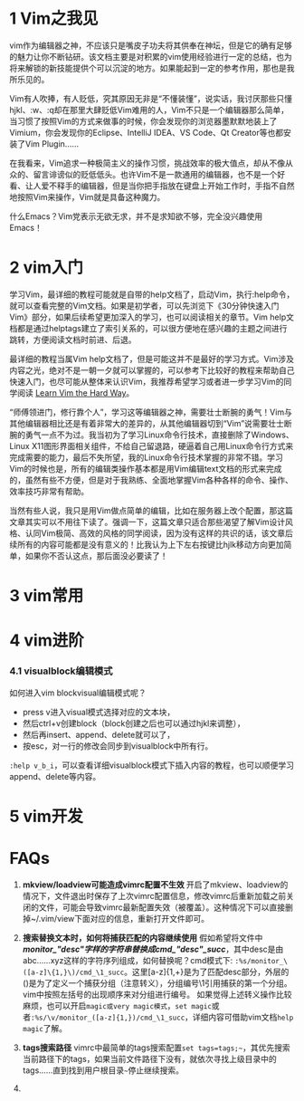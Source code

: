 # 1 Vim之我见

vim作为编辑器之神，不应该只是嘴皮子功夫将其供奉在神坛，但是它的确有足够的魅力让你不断钻研。该文档主要是对积累的vim使用经验进行一定的总结，也为将来解锁的新技能提供个可以沉淀的地方。如果能起到一定的参考作用，那也是我所乐见的。

Vim有人吹捧，有人贬低，究其原因无非是“不懂装懂”，说实话，我讨厌那些只懂hjkl、:w、:q却在那里大肆贬低Vim难用的人，Vim不只是一个编辑器那么简单，当习惯了按照Vim的方式来做事的时候，你会发现你的浏览器墨默默地装上了Vimium，你会发现你的Eclipse、IntelliJ IDEA、VS Code、Qt Creator等也都安装了Vim Plugin……

在我看来，Vim追求一种极简主义的操作习惯，挑战效率的极大值点，却从不像从众的、留言诽谤似的贬低低头。也许Vim不是一款通用的编辑器，也不是一个好看、让人爱不释手的编辑器，但是当你把手指放在键盘上开始工作时，手指不自然地按照Vim来操作，Vim就是具备这种魔力。

什么Emacs？Vim党表示无欲无求，并不是求知欲不够，完全没兴趣使用Emacs！

# 2 vim入门

学习Vim，最详细的教程可能就是自带的help文档了，启动Vim，执行:help命令，就可以查看完整的Vim文档。如果是初学者，可以先浏览下《30分钟快速入门Vim》部分，如果后续希望更加深入的学习，也可以阅读相关的章节。Vim help文档都是通过helptags建立了索引关系的，可以很方便地在感兴趣的主题之间进行跳转，方便阅读文档时前进、后退。

最详细的教程当属Vim help文档了，但是可能这并不是最好的学习方式。Vim涉及内容之光，绝对不是一朝一夕就可以掌握的，可以参考下比较好的教程来帮助自己快速入门，也尽可能从整体来认识Vim，我推荐希望学习或者进一步学习Vim的同学阅读 [Learn Vim the Hard Way](http://learnvimscriptthehardway.stevelosh.com/)。

“师傅领进门，修行靠个人”，学习这等编辑器之神，需要壮士断腕的勇气！Vim与其他编辑器相比还是有着非常大的差异的，从其他编辑器切到“Vim”说需要壮士断腕的勇气一点不为过。我当初为了学习Linux命令行技术，直接删除了Windows、Linux X11图形界面相关组件，不给自己留退路，硬逼着自己用Linux命令行方式来完成需要的能力，最后不失所望，我的Linux命令行技术掌握的非常不错。学习Vim的时候也是，所有的编辑类操作基本都是用Vim编辑text文档的形式来完成的，虽然有些不方便，但是对于我熟练、全面地掌握Vim各种各样的命令、操作、效率技巧非常有帮助。

当然有些人说，我只是用Vim做点简单的编辑，比如在服务器上改个配置，那这篇文章其实可以不用往下读了。强调一下，这篇文章只适合那些渴望了解Vim设计风格、认同Vim极简、高效的风格的同学阅读，因为没有这样的共识的话，该文章后续所有的内容可能都是没有意义的！比我认为上下左右按键比hjlk移动方向更加简单，如果你不否认这点，那后面没必要读了！


# 3 vim常用

# 4 vim进阶

### 4.1 visualblock编辑模式

如何进入vim blockvisual编辑模式呢？

- press v进入visual模式选择对应的文本块，
- 然后ctrl+v创建block（block创建之后也可以通过hjkl来调整），
- 然后再insert、append、delete就可以了，
- 按esc，对一行的修改会同步到visualblock中所有行。

`:help v_b_i`，可以查看详细visualblock模式下插入内容的教程，也可以顺便学习append、delete等内容。

# 5 vim开发



# FAQs

1. **mkview/loadview可能造成vimrc配置不生效**
开启了mkview、loadview的情况下，文件退出时保存了上次vimrc配置信息，修改vimrc后重新加载之前关闭的文件，可能会导致vimrc最新配置失效（被覆盖）。这种情况下可以直接删掉~/.vim/view下面对应的信息，重新打开文件即可。

1. **搜索替换文本时，如何将捕获匹配的内容继续使用**
假如希望将文件中***monitor_"desc"***字样的字符串替换成***cmd_"desc"_succ***，其中desc是由abc……xyz这样的字符序列组成，如何替换呢？cmd模式下: `:%s/monitor_\([a-z]\{1,}\)/cmd_\1_succ`。这里[a-z]{1,+}是为了匹配desc部分，外层的()是为了定义一个捕获分组（注意转义），分组编号\1引用捕获的第一个分组。vim中按照左括号的出现顺序来对分组进行编号。
如果觉得上述转义操作比较麻烦，也可以开启```magic或very magic模式```，```set magic```或者`:%s/\v/monitor_([a-z]{1,})/cmd_\1_succ`，详细内容可借助vim文档```help magic```了解。

1. **tags搜索路径**
vimrc中最简单的tags搜索配置```set tags=tags;~```，其优先搜索当前路径下的tags，如果当前文件路径下没有，就依次寻找上级目录中的tags……直到找到用户根目录```~```停止继续搜索。


1. 

